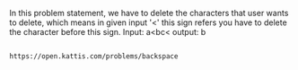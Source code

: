 In this problem statement, we have to delete the characters that user wants to delete, which means in given input '<' this sign refers you have to delete the character before this 
sign.
Input: a<bc<
output: b

                                                              https://open.kattis.com/problems/backspace
